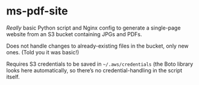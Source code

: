 # ms-pdf-site

*Really* basic Python script and Nginx config to generate a single-page website
from an S3 bucket containing JPGs and PDFs.

Does not handle changes to already-existing files in the bucket, only new ones.
(Told you it was basic!)

Requires S3 credentials to be saved in `~/.aws/credentials` (the Boto library
looks here automatically, so there’s no credential-handling in the script
itself.
